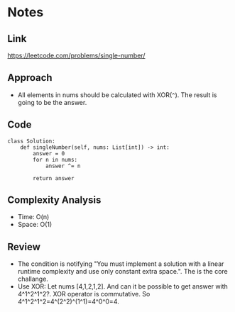 # Notes

## Link
https://leetcode.com/problems/single-number/


## Approach
- All elements in nums should be calculated with XOR(`^`). The result is going to be the answer.

## Code
```
class Solution:
    def singleNumber(self, nums: List[int]) -> int:
        answer = 0
        for n in nums:
            answer ^= n

        return answer
```

## Complexity Analysis
- Time: O(n)
- Space: O(1)

## Review
- The condition is notifying "You must implement a solution with a linear runtime complexity and use only constant extra space.". The is the core challange.
- Use XOR: Let nums [4,1,2,1,2]. And can it be possible to get answer with 4^1^2^1^2?. XOR operator is commutative. So 4^1^2^1^2=4^(2^2)^(1^1)=4^0^0=4.